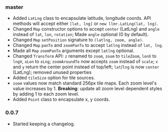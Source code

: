 
### master

- Added `LatLng` class to encapsulate latitude, longitude coords.
  API methods will accept either `[lat, lng]` or `new llmr.LatLng(lat, lng)`.
- Changed `Map` constructor options to accept `center` (LatLng) and `angle` instead of `lat`, `lon`, `rotation`;
  Made `angle` optional (0 by default).
- Changed `Map` `setPosition` signature to `(latlng, zoom, angle)`.
- Changed `Map` `panTo` and `zoomPanTo` to accept `latlng` instead of `lat, lng`.
- Made all `Map` `zoomPanTo` arguments except `latlng` optional.
- Changed `Transform` API: `z` renamed to `zoom`, `zoom` to `tileZoom`, `lonX` to `lngX`, `xLon` to `xLng`; `zoomAroundTo` now accepts `zoom` instead of `scale`;
  `x` and `y` return the center point instead of top/left; `lat`/`lng` is now `center` (LatLng); removed unused properties
- Added `tileSize` option for tile sources.
- `zoom` values now match standard 256px tile maps. Each zoom level's value increases by 1.
  **Breaking**: update all zoom level dependent styles by adding 1 to each zoom level.
- Added `Point` class to encapsulate x, y coords.

### 0.0.7

- Started keeping a changelog.
